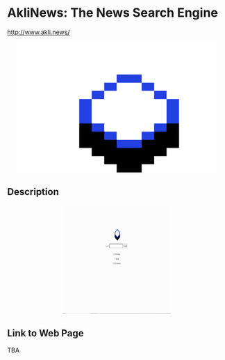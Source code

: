 # AkliNews: The News Search Engine
http://www.akli.news/
<p align="center">
  <img width="460" height="300" src="/New Piskel-1.png (1).png">
</p>

## Description
<p align="center">
  <img width="250" height="250" src="images/homescreen.png">
</p>

## Link to Web Page
TBA
